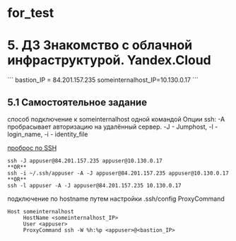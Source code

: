 # for_test
<h1> 5. ДЗ Знакомство с облачной инфраструктурой. Yandex.Cloud </h1>
```
bastion_IP = 84.201.157.235
someinternalhost_IP=10.130.0.17
```

<h2> 5.1 Самостоятельное задание </h2>
способ подключение к someinternalhost одной командой 
Опции ssh: -A пробрасывает авторизацию на удалённый сервер. -J - Jumphost, -l - login_name, -i - identity_file

[проброс по SSH](https://itsecforu.ru/2018/11/29/%D0%BA%D0%B0%D0%BA-%D0%BF%D0%BE%D0%BB%D1%83%D1%87%D0%B8%D1%82%D1%8C-%D0%B4%D0%BE%D1%81%D1%82%D1%83%D0%BF-%D0%BA-%D1%83%D0%B4%D0%B0%D0%BB%D0%B5%D0%BD%D0%BD%D0%BE%D0%BC%D1%83-%D1%81%D0%B5%D1%80%D0%B2/)

```
ssh -J appuser@84.201.157.235 appuser@10.130.0.17
**OR**  
ssh -i ~/.ssh/appuser -A -J appuser@84.201.157.235 appuser@10.130.0.17
**OR**
ssh -l appuser -A -J appuser@84.201.157.235 10.130.0.17
```
подключение по hostname путем настройки .ssh/config ProxyCommand
```
Host someinternalhost
     HostName <someinternalhost_IP>
     User <appuser>
     ProxyCommand ssh -W %h:%p <appuser>@<bastion_IP>
```


